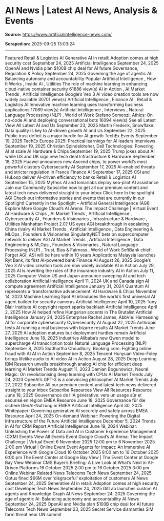 # AI News | Latest AI News, Analysis & Events

**Source:** https://www.artificialintelligence-news.com/

**Scraped on:** 2025-09-25 13:03:24

---

Featured
Retail & Logistics AI
Generative AI in retail: Adoption comes at high security cost
September 24, 2025
Artificial Intelligence
September 24, 2025
OpenAI and Nvidia plan $100B chip deal for AI future
Governance, Regulation & Policy
September 24, 2025
Governing the age of agentic AI: Balancing autonomy and accountability
Popular
Artificial Intelligence
,
How It Works
,
Inside AI
,
Utilities
The role of machine learning in enhancing cloud-native container security
61886 view(s)
AI in Action
,
AI Market Trends
,
Artificial Intelligence
Google’s Veo 3 AI video creation tools are now widely available
30701 view(s)
Artificial Intelligence
,
Finance AI
,
Retail & Logistics AI
Innovative machine learning uses transforming business applications
17069 view(s)
Artificial Intelligence
,
Interviews
,
Natural Language Processing (NLP)
,
World of Work
Stefano Somenzi, Athics: On no-code AI and deploying conversational bots
16094 view(s)
See all
Latest
View All Latest
AI and Us
September 23, 2025
Martin Frederik, Snowflake: Data quality is key to AI-driven growth
AI and Us
September 22, 2025
Public trust deficit is a major hurdle for AI growth
TechEx Events
September 19, 2025
TechEx Europe 2025: Practical learnings for AI leaders
Interviews
September 19, 2025
Christian Spindeldreher, Dell Technologies: Powering AI at scale
AI Hardware & Chips
September 19, 2025
Trump jokes about AI while US and UK sign new tech deal
Infrastructure & Hardware
September 18, 2025
Huawei announces new Ascend chips, to power world’s most powerful clusters
Cybersecurity AI
September 17, 2025
AI-enabled threats and stricter regulation in France
Finance AI
September 17, 2025
CSI and HuLoop deliver AI-driven efficiency to banks
Retail & Logistics AI
September 15, 2025
Mythos AI and lomarlabs deploy sea-pilot AI assistance
Join our Community
Subscribe now to get all our premium content and latest tech news delivered straight to your inbox
Click here
In the spotlight
AGI
Check out informative stories and events that are currently in our Spotlight!
Currently in the Spotlight –
Artificial General Intelligence (AGI)
Explore More
Google Cloud’s AI Arena: The Impact Challenge | Virtual Event
AI Hardware & Chips
,
AI Market Trends
,
Artificial Intelligence
,
Cybersecurity AI
,
Founders & Visionaries
,
Infrastructure & Hardware
,
Utilities
Manhattan Project 2.0? US eyes AGI breakthrough in escalating China rivalry
AI Market Trends
,
Artificial Intelligence
,
Data Engineering & MLOps
,
Founders & Visionaries
SingularityNET bets on supercomputer network to deliver AGI
AI Market Trends
,
Artificial Intelligence
,
Data Engineering & MLOps
,
Founders & Visionaries
,
Natural Language Processing (NLP)
,
Trust, Bias & Fairness
,
World of Work
SoftBank chief: Forget AGI, ASI will be here within 10 years
Applications
Malaysia launches Ryt Bank, its first AI-powered bank
Finance AI
August 26, 2025
Google’s Veo 3 AI video creation tools are now widely available
AI in Action
July 29, 2025
AI is rewriting the rules of the insurance industry
AI in Action
July 11, 2025
Computer Vision
US and Japan announce sweeping AI and tech collaboration
Artificial Intelligence
April 11, 2024
UK and Canada sign AI compute agreement
Artificial Intelligence
January 31, 2024
Quantum AI represents a ‘transformative advancement’
AI Hardware & Chips
November 14, 2023
Machine Learning
Spot AI introduces the world’s first universal AI agent builder for security cameras
Artificial Intelligence
April 10, 2025
Tony Blair Institute AI copyright report sparks backlash
Artificial Intelligence
April 2, 2025
How AI helped refine Hungarian accents in The Brutalist
Artificial Intelligence
January 24, 2025
Enterprise
Rachel James, AbbVie: Harnessing AI for corporate cybersecurity
Cybersecurity AI
August 22, 2025
Anthropic tests AI running a real business with bizarre results
AI Market Trends
June 27, 2025
AI adoption matures but deployment hurdles remain
Artificial Intelligence
June 18, 2025
Industries
Alibaba’s new Qwen model to supercharge AI transcription tools
Natural Language Processing (NLP)
September 8, 2025
Siddhartha Choudhury, Booking.com: Fighting online fraud with AI
AI in Action
September 8, 2025
Tencent Hunyuan Video-Foley brings lifelike audio to AI video
AI in Action
August 28, 2025
Deep Learning
IBM Research unveils breakthrough analog AI chip for efficient deep learning
AI Market Trends
August 11, 2023
Damian Bogunowicz, Neural Magic: On revolutionising deep learning with CPUs
AI Market Trends
July 24, 2023
OpenAI’s GPT-3 is a convincing philosopher
AI Market Trends
July 27, 2022
Subscribe
All our premium content and latest tech news delivered straight to your inbox
Subscribe
Resources
View All Resources
Resource
June 18, 2025
Gouvernance de l’IA générative: vers un usage sûr et sécurisé en région EMEA
Resource
June 18, 2025
Governance für die sichere GenAI-Nutzung in EMEA
Artificial Intelligence
April 30, 2025
Whitepaper: Governing generative AI securely and safely across EMEA
Resource
April 24, 2025
On-demand Webinar: Powering the Digital Infrastructure of the Future
Artificial Intelligence
December 5, 2024
Trends in AI for CRM Report
Artificial Intelligence
June 19, 2024
Webinar: Unleashing the Power of Data and AI in Customer Experience Management (CXM)
Events
View All Events
Event
Google Cloud’s AI Arena: The Impact Challenge | Virtual Event
6 November 2025 12:00 pm
to
6 November 2025 2:00 pm
Virtual
|
Online Event
Event
Agents for Impact: An Immersive AI Experience with Google Cloud
16 October 2025 8:00 am
to
16 October 2025 6:00 pm
The Event Center at Google Bay View
|
The Event Center at Google Bay View
Webinar
CMS Buyer’s Briefing: A Live Look at What’s Next in AI-Driven Platforms
16 October 2025 2:00 pm
to
16 October 2025 3:00 pm
Online Webinar
Related News
Telecoms Tech News
September 24, 2025
Optus fined $66M over ‘disgraceful’ exploitation of customers
AI News
September 24, 2025
Generative AI in retail: Adoption comes at high security cost
Developer Tech News
September 24, 2025
GitLab launches custom AI agents and Knowledge Graph
AI News
September 24, 2025
Governing the age of agentic AI: Balancing autonomy and accountability
AI News
September 24, 2025
OpenAI and Nvidia plan $100B chip deal for AI future
Telecoms Tech News
September 23, 2025
Secret Service dismantles SIM farm threat near UN summit